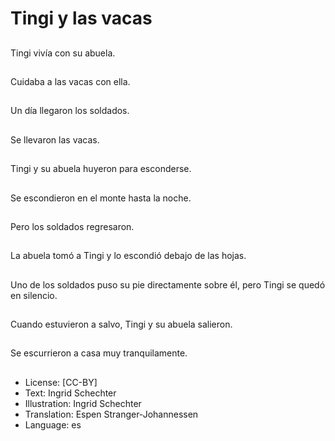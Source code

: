 # Tingi y las vacas

##
Tingi vivía con su abuela.

##
Cuidaba a las vacas con ella.

##
Un día llegaron los soldados.

##
Se llevaron las vacas.

##
Tingi y su abuela huyeron para esconderse.

##
Se escondieron en el monte hasta la noche.

##
Pero los soldados regresaron.

##
La abuela tomó a Tingi y lo escondió debajo de las hojas.

##
Uno de los soldados puso su pie directamente sobre él, pero Tingi se quedó en silencio.

##
Cuando estuvieron a salvo, Tingi y su abuela salieron.

##
Se escurrieron a casa muy tranquilamente.

##
* License: [CC-BY]
* Text: Ingrid Schechter
* Illustration: Ingrid Schechter
* Translation: Espen Stranger-Johannessen
* Language: es
